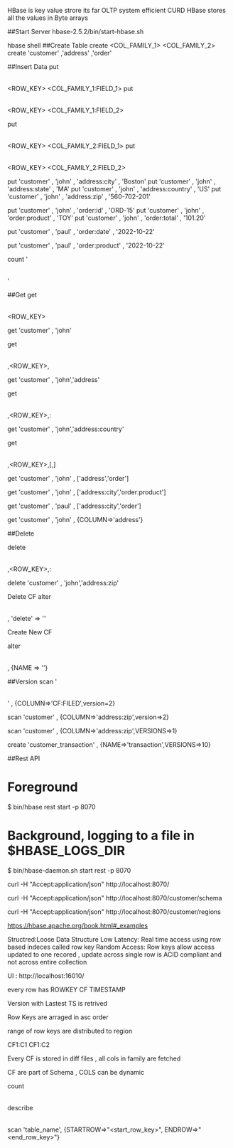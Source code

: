 HBase is key value strore its far OLTP system efficient CURD
HBase stores all the values in Byte arrays

##Start Server
 hbase-2.5.2/bin/start-hbase.sh

 hbase shell
##Create Table
create <TABLE> <COL_FAMILY_1> <COL_FAMILY_2>
create 'customer' ,'address' ,'order'

##Insert Data
put <TABLE> <ROW_KEY> <COL_FAMILY_1:FIELD_1> <VALUE>
put <TABLE> <ROW_KEY> <COL_FAMILY_1:FIELD_2> <VALUE>

put <TABLE> <ROW_KEY> <COL_FAMILY_2:FIELD_1> <VALUE>
put <TABLE> <ROW_KEY> <COL_FAMILY_2:FIELD_2> <VALUE>

put 'customer' , 'john' , 'address:city' , 'Boston'
put 'customer' , 'john' , 'address:state' , 'MA'
put 'customer' , 'john' , 'address:country' , 'US'
put 'customer' , 'john' , 'address:zip' , '560-702-201'


put 'customer' , 'john' , 'order:id' , 'ORD-15'
put 'customer' , 'john' , 'order:product' , 'TOY'
put 'customer' , 'john' , 'order:total' , '101.20'


put 'customer' , 'paul' , 'order:date' , '2022-10-22'

put 'customer' , 'paul' , 'order:product' , '2022-10-22'


count '<TABLE>'

##Get
get <TABLE> <ROW_KEY>

get 'customer' , 'john'

get <TABLE> ,<ROW_KEY>,<CF>


get 'customer' , 'john','address'

get <TABLE> ,<ROW_KEY>,<CF>:<FIELD>


get 'customer' , 'john','address:country'

get <TABLE> ,<ROW_KEY>,[<CF>,<CF>]


get 'customer' , 'john' , ['address','order']


get 'customer' , 'john' , ['address:city','order:product']

 get 'customer' , 'paul' , ['address:city','order']


 get 'customer' , 'john' , {COLUMN=>'address'}

 ##Delete

 delete <TABLE> ,<ROW_KEY>,<CF>:<FIELD>

 delete 'customer' , 'john','address:zip'

 Delete CF
 alter <TABLE> , 'delete' => '<CF>'

 Create New CF

 alter <TABLE> , {NAME => '<CF>'}


##Version
scan '<TABLE>' , {COLUMN=>'CF:FILED',version=2}

scan 'customer' , {COLUMN=>'address:zip',version=>2}

scan 'customer' , {COLUMN=>'address:zip',VERSIONS=>1}

create 'customer_transaction' , {NAME=>'transaction',VERSIONS=>10}

##Rest API

# Foreground
$ bin/hbase rest start -p 8070

# Background, logging to a file in $HBASE_LOGS_DIR
$ bin/hbase-daemon.sh start rest -p 8070

curl -H "Accept:application/json"  http://localhost:8070/


curl -H "Accept:application/json"  http://localhost:8070/customer/schema


curl -H "Accept:application/json"  http://localhost:8070/customer/regions

https://hbase.apache.org/book.html#_examples  


Structred:Loose Data Structure 
Low Latency: Real time access using row based indeces called row key 
Random Access: Row keys allow access updated to one recored , update across single row is ACID compliant and not across entire collection 

UI : http://localhost:16010/

every row has ROWKEY CF TIMESTAMP 

Version with Lastest TS is retrived 

Row Keys are arraged in asc order 

range of row keys are distributed to region 

<ROWKEY> <CF1> <CF2>
         CF1:C1
         CF1:C2

Every CF is stored in diff files , all cols in family are fetched 

CF are part of Schema , COLS can be dynamic

count <TABLE> 

describe <TABLE>
scan 'table_name', {STARTROW=>"<start_row_key>", ENDROW=>"<end_row_key>"}
